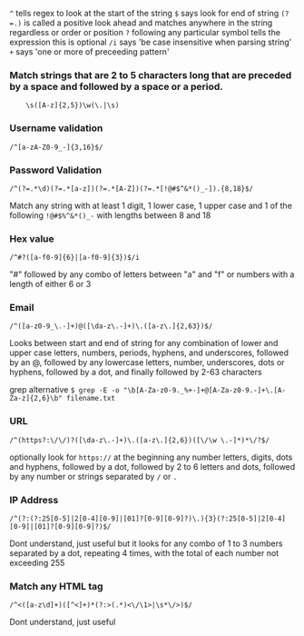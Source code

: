 `^` tells regex to look at the start of the string
`$` says look for end of string
`(?=.)` is called a positive look ahead and matches anywhere in the string regardless or order or position
`?` following any particular symbol tells the expression this is optional
`/i` says 'be case insensitive when parsing string'
`+` says 'one or more of preceeding pattern'

### Match strings that are 2 to 5 characters long that are preceded by a space and followed by a space or a period.
```regex
	\s([A-z]{2,5})\w(\.|\s)
```

### Username validation
```
/^[a-zA-Z0-9_-]{3,16}$/
```

### Password Validation  
```
/^(?=.*\d)(?=.*[a-z])(?=.*[A-Z])(?=.*[!@#$^&*()_-]).{8,18}$/
```
Match any string with at least 1 digit, 1 lower case, 1 upper case and 1 of the following `!@#$%^&*()_-` with lengths between 8 and 18

### Hex value
```
/^#?([a-f0-9]{6}|[a-f0-9]{3})$/i
```

"#" followed by any combo of letters between "a" and "f" or numbers with a length of either 6 or 3

### Email
```
/^([a-z0-9_\.-]+)@([\da-z\.-]+)\.([a-z\.]{2,63})$/
```
Looks between start and end of string for any combination of lower and upper case letters, numbers, periods, hyphens, and underscores, followed by an @, followed by any lowercase letters, number, underscores, dots or hyphens, followed by a dot, and finally followed by 2-63 characters

grep alternative `$ grep -E -o "\b[A-Za-z0-9._%+-]+@[A-Za-z0-9.-]+\.[A-Za-z]{2,6}\b" filename.txt`

### URL
```
/^(https?:\/\/)?([\da-z\.-]+)\.([a-z\.]{2,6})([\/\w \.-]*)*\/?$/
```
optionally look for `https://` at the beginning
any number letters, digits, dots and hyphens, followed by a dot, followed by 2 to 6 letters and dots, followed by any number or strings separated by `/` or `.`

### IP Address
```
/^(?:(?:25[0-5]|2[0-4][0-9]|[01]?[0-9][0-9]?)\.){3}(?:25[0-5]|2[0-4][0-9]|[01]?[0-9][0-9]?)$/
```
Dont understand, just useful
but it looks for any combo of 1 to 3 numbers separated by a dot, repeating 4 times, with the total of each number not exceeding 255

### Match any HTML tag
```
/^<([a-z\d]+)([^<]+)*(?:>(.*)<\/\1>|\s*\/>)$/
```
Dont understand, just useful